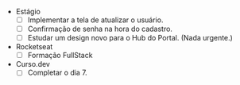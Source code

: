 - Estágio
	- [ ] Implementar a tela de atualizar o usuário.
	- [ ] Confirmação de senha na hora do cadastro.
	- [ ] Estudar um design novo para o Hub do Portal. (Nada urgente.)
- Rocketseat
	- [ ] Formação FullStack
- Curso.dev
	- [ ] Completar o dia 7.